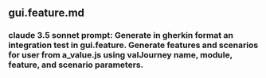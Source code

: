 ## gui.feature.md
### claude 3.5 sonnet prompt: Generate in gherkin format an integration test in gui.feature. Generate features and scenarios for user from a_value.js using valJourney name, module, feature, and scenario parameters.
